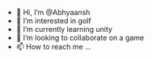 - 👋 Hi, I’m @Abhyaansh
- 👀 I’m interested in golf
- 🌱 I’m currently learning unity
- 💞️ I’m looking to collaborate on a game
- 📫 How to reach me ...

<!---
Abhyaansh/Abhyaansh is a ✨ special ✨ repository because its `README.md` (this file) appears on your GitHub profile.
You can click the Preview link to take a look at your changes.
--->
